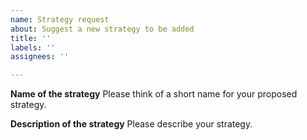 ```yaml
---
name: Strategy request
about: Suggest a new strategy to be added
title: ''
labels: ''
assignees: ''

---
```


**Name of the strategy** 
Please think of a short name for your proposed strategy.

**Description of the strategy** 
Please describe your strategy.
